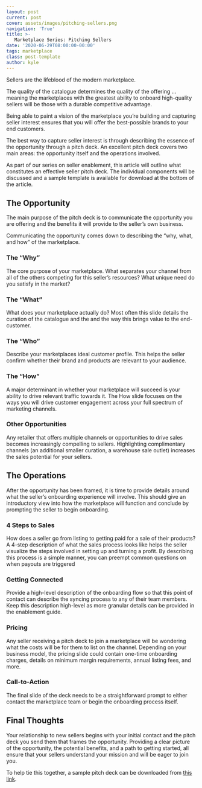 ```yaml
---
layout: post
current: post
cover: assets/images/pitching-sellers.png
navigation: 'True'
title: >-
   Marketplace Series: Pitching Sellers
date: '2020-06-29T08:00:00-00:00'
tags: marketplace
class: post-template
author: kyle
---
```

Sellers are the lifeblood of the modern marketplace. 

The quality of the catalogue determines the quality of the offering … meaning the marketplaces with the greatest ability to onboard high-quality sellers will be those with a durable competitive advantage. 

Being able to paint a vision of the marketplace you’re building and capturing seller interest ensures that you will offer the best-possible brands to your end customers. 

The best way to capture seller interest is through describing the essence of the opportunity through a pitch deck. An excellent pitch deck covers two main areas: the opportunity itself and the operations involved. 

As part of our series on seller enablement, this article will outline what constitutes an effective seller pitch deck. The individual components will be discussed and a sample template is available for download at the bottom of the article. 


## The Opportunity

The main purpose of the pitch deck is to communicate the opportunity you are offering and the benefits it will provide to the seller’s own business. 

Communicating the opportunity comes down to describing the “why, what, and how” of the marketplace.


### The “Why”

The core purpose of your marketplace. What separates your channel from all of the others competing for this seller’s resources? What unique need do you satisfy in the market?


### The “What”

What does your marketplace actually do? Most often this slide details the curation of the catalogue and the and the way this brings value to the end-customer. 


### The “Who”

Describe your marketplaces ideal customer profile. This helps the seller confirm whether their brand and products are relevant to your audience. 


### The “How”

A major determinant in whether your marketplace will succeed is your ability to drive relevant traffic towards it. The How slide focuses on the ways you will drive customer engagement across your full spectrum of marketing channels. 


### Other Opportunities

Any retailer that offers multiple channels or opportunities to drive sales becomes increasingly compelling to sellers. Highlighting complimentary channels (an additional smaller curation, a warehouse sale outlet) increases the sales potential for your sellers.


## The Operations

After the opportunity has been framed, it is time to provide details around what the seller’s onboarding experience will involve. This should give an introductory view into how the marketplace will function and conclude by prompting the seller to begin onboarding. 


### 4 Steps to Sales

How does a seller go from listing to getting paid for a sale of their products? A 4-step description of what the sales process looks like helps the seller visualize the steps involved in setting up and turning a profit. By describing this process is a simple manner, you can preempt common questions on when payouts are triggered 


### Getting Connected

Provide a high-level description of the onboarding flow so that this point of contact can describe the syncing process to any of their team members. Keep this description high-level as more granular details can be provided in the enablement guide.


### Pricing

Any seller receiving a pitch deck to join a marketplace will be wondering what the costs will be for them to list on the channel. Depending on your business model, the pricing slide could contain one-time onboarding charges, details on minimum margin requirements, annual listing fees, and more. 


### Call-to-Action

The final slide of the deck needs to be a straightforward prompt to either contact the marketplace team or begin the onboarding process itself. 


## Final Thoughts

Your relationship to new sellers begins with your initial contact and the pitch deck you send them that frames the opportunity. Providing a clear picture of the opportunity, the potential benefits, and a path to getting started, all ensure that your sellers understand your mission and will be eager to join you. 

To help tie this together, a sample pitch deck can be downloaded from [this link](https://docs.google.com/presentation/d/1YHoorldH2JpBGFeE9aLgPJXr1iA23LaJGn_st0oy5zU/edit?usp=sharing ).  
